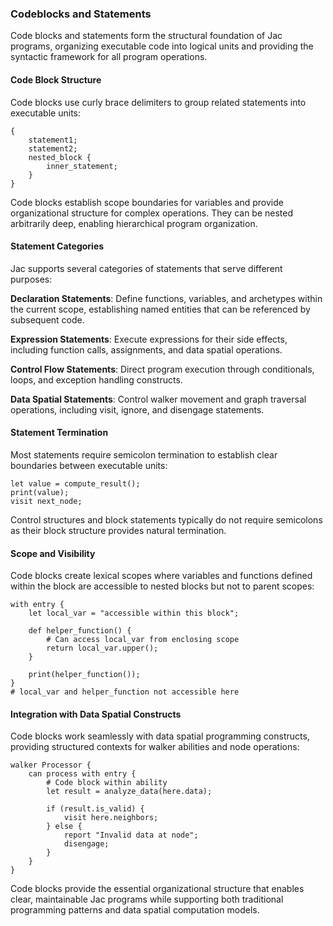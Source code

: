 ### Codeblocks and Statements

Code blocks and statements form the structural foundation of Jac programs, organizing executable code into logical units and providing the syntactic framework for all program operations.

#### Code Block Structure

Code blocks use curly brace delimiters to group related statements into executable units:

```jac
{
    statement1;
    statement2;
    nested_block {
        inner_statement;
    }
}
```

Code blocks establish scope boundaries for variables and provide organizational structure for complex operations. They can be nested arbitrarily deep, enabling hierarchical program organization.

#### Statement Categories

Jac supports several categories of statements that serve different purposes:

**Declaration Statements**: Define functions, variables, and archetypes within the current scope, establishing named entities that can be referenced by subsequent code.

**Expression Statements**: Execute expressions for their side effects, including function calls, assignments, and data spatial operations.

**Control Flow Statements**: Direct program execution through conditionals, loops, and exception handling constructs.

**Data Spatial Statements**: Control walker movement and graph traversal operations, including visit, ignore, and disengage statements.

#### Statement Termination

Most statements require semicolon termination to establish clear boundaries between executable units:

```jac
let value = compute_result();
print(value);
visit next_node;
```

Control structures and block statements typically do not require semicolons as their block structure provides natural termination.

#### Scope and Visibility

Code blocks create lexical scopes where variables and functions defined within the block are accessible to nested blocks but not to parent scopes:

```jac
with entry {
    let local_var = "accessible within this block";
    
    def helper_function() {
        # Can access local_var from enclosing scope
        return local_var.upper();
    }
    
    print(helper_function());
}
# local_var and helper_function not accessible here
```

#### Integration with Data Spatial Constructs

Code blocks work seamlessly with data spatial programming constructs, providing structured contexts for walker abilities and node operations:

```jac
walker Processor {
    can process with entry {
        # Code block within ability
        let result = analyze_data(here.data);
        
        if (result.is_valid) {
            visit here.neighbors;
        } else {
            report "Invalid data at node";
            disengage;
        }
    }
}
```

Code blocks provide the essential organizational structure that enables clear, maintainable Jac programs while supporting both traditional programming patterns and data spatial computation models.
